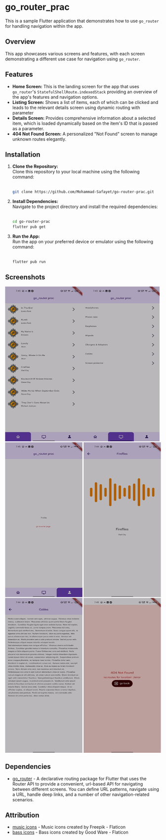 # go_router_prac

This is a sample Flutter application that demonstrates how to use `go_router` for handling navigation within the app.

## Overview

This app showcases various screens and features, with each screen demonstrating a different use case for navigation using `go_router`.

## Features

- **Home Screen:** This is the landing screen for the app that uses `go_router`'s `StatefulShellRoute.indexedStack` providing an overview of the app's features and navigation options.
- **Listing Screen:** Shows a list of items, each of which can be clicked and leads to the relevant details screen using dynamic routing with parameter
- **Details Screen:** Provides comprehensive information about a selected item, which is loaded dynamically based on the item's ID that is passed as a parameter.
- **404 Not Found Screen:** A personalized "Not Found" screen to manage unknown routes elegantly.

## Installation
1. **Clone the Repository:** <br />Clone this repository to your local machine using the following command:<br /><br />
    ```bash
    git clone https://github.com/Mohammad-Safayet/go-router-prac.git
    ```
2. **Install Dependencies:**<br />Navigate to the project directory and install the required dependencies:<br /><br />
    ```bash
    cd go-router-prac
    flutter pub get
    ```
3. **Run the App:**<br />Run the app on your preferred device or emulator using the following command:<br /><br />
    ```bash
    flutter pub run
    ```

## Screenshots

<img src="https://github.com/Mohammad-Safayet/go-router-prac/blob/main/screenshots/screen_one.jpg" alt="Musics list screen" width="250" height="500" /><img src="https://github.com/Mohammad-Safayet/go-router-prac/blob/main/screenshots/screen_two.jpg" alt="Utilities list screen" width="250" height="500" /><img src="https://github.com/Mohammad-Safayet/go-router-prac/blob/main/screenshots/screen_three.jpg" alt="profile screen" width="250" height="500" />
<img src="https://github.com/Mohammad-Safayet/go-router-prac/blob/main/screenshots/screen_details_one.jpg" alt="Music details screen" width="250" height="500" /><img src="https://github.com/Mohammad-Safayet/go-router-prac/blob/main/screenshots/screen_details_two.jpg" alt="Utility details screen" width="250" height="500" />
<img src="https://github.com/Mohammad-Safayet/go-router-prac/blob/main/screenshots/screen_error.jpg" alt="Error screen" width="250" height="500" />

## Dependencies

- [go_router](https://pub.dev/packages/go_router) - A declarative routing package for Flutter that uses the Router API to provide a convenient, url-based API for navigating between different screens. You can define URL patterns, navigate using a URL, handle deep links, and a number of other navigation-related scenarios.

## Attribution
- [music icons](https://www.flaticon.com/free-icons/music) - Music icons created by Freepik - Flaticon
- [bass icons](https://www.flaticon.com/free-icons/bass) - Bass icons created by Good Ware - Flaticon
